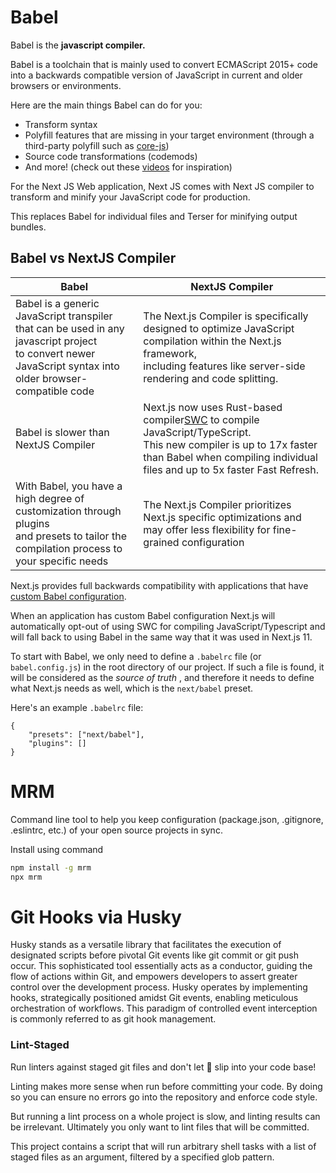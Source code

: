 # Babel

Babel is the **javascript compiler.**

Babel is a toolchain that is mainly used to convert ECMAScript 2015+ code into a backwards compatible version of JavaScript in current and older browsers or environments.

Here are the main things Babel can do for you:

- Transform syntax
- Polyfill features that are missing in your target environment (through a third-party polyfill such as [core-js](https://github.com/zloirock/core-js))
- Source code transformations (codemods)
- And more! (check out these [videos](https://babeljs.io/videos) for inspiration)

For the Next JS Web application, Next JS comes with Next JS compiler to transform and minify your JavaScript code for production.

This replaces Babel for individual files and Terser for minifying output bundles.

## Babel vs NextJS Compiler

| Babel                                                                                                                                                          | NextJS Compiler                                                                                                                                                                                                    |
| -------------------------------------------------------------------------------------------------------------------------------------------------------------- | ------------------------------------------------------------------------------------------------------------------------------------------------------------------------------------------------------------------ |
| Babel is a generic JavaScript transpiler that can be used in any javascript project<br />to convert newer JavaScript syntax into older browser-compatible code | The Next.js Compiler is specifically designed to optimize JavaScript compilation within the Next.js framework,<br />including features like server-side rendering and code splitting.                              |
| Babel is slower than NextJS Compiler                                                                                                                           | Next.js now uses Rust-based compiler[SWC](https://swc.rs/) to compile JavaScript/TypeScript. <br />This new compiler is up to 17x faster than Babel when compiling individual files and up to 5x faster Fast Refresh. |
| With Babel, you have a high degree of customization through plugins<br />and presets to tailor the compilation process to your specific needs                  | The Next.js Compiler prioritizes Next.js specific optimizations and<br />may offer less flexibility for fine-grained configuration                                                                                 |

Next.js provides full backwards compatibility with applications that have [custom Babel configuration](https://nextjs.org/docs/pages/building-your-application/configuring/babel).

When an application has custom Babel configuration Next.js will automatically opt-out of using SWC for compiling JavaScript/Typescript and will fall back to using Babel in the same way that it was used in Next.js 11.

To start with Babel, we only need to define a `.babelrc` file (or `babel.config.js`) in the root directory of our project. If such a file is found, it will be considered as the _source of truth_ , and therefore it needs to define what Next.js needs as well, which is the `next/babel` preset.

Here's an example `.babelrc` file:

```
{
	"presets": ["next/babel"],
	"plugins": []
}
```

# MRM

Command line tool to help you keep configuration (package.json, .gitignore, .eslintrc, etc.) of your open source projects in sync.

Install using command

```bash
npm install -g mrm
npx mrm
```

# Git Hooks via Husky

Husky stands as a versatile library that facilitates the execution of designated scripts before pivotal Git events like git commit or git push occur. This sophisticated tool essentially acts as a conductor, guiding the flow of actions within Git, and empowers developers to assert greater control over the development process. Husky operates by implementing hooks, strategically positioned amidst Git events, enabling meticulous orchestration of workflows. This paradigm of controlled event interception is commonly referred to as git hook management.


### Lint-Staged

Run linters against staged git files and don't let 💩 slip into your code base!

Linting makes more sense when run before committing your code. By doing so you can ensure no errors go into the repository and enforce code style. 

But running a lint process on a whole project is slow, and linting results can be irrelevant. Ultimately you only want to lint files that will be committed.

This project contains a script that will run arbitrary shell tasks with a list of staged files as an argument, filtered by a specified glob pattern.
